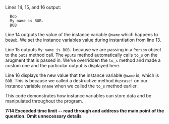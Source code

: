 Lines 14, 15, and 16 output:

```
  Bob
  My name is BOB.
  BOB
```

Line 14 outputs the value of the instance variable `@name` which happens to be`Bob`. We set the instance variables value during instantiation from line 13.

Line 15 outputs `My name is BOB.` because we are passing in a `Person` object to the `puts` method call. The `#puts` method automatically calls `to_s` on the arugment that is passed in. We've overridden the `to_s` method and made a custom one and the particular output is displayed here.

Line 16 displays the new value that the instance variable `@name` is, which is `BOB`. This is because we called a destructive method `#upcase!` on our instance variable `@name` when we called the `to_s` method earlier.

This code demonstrates how instance variables can store data and be manipulated throughout the program.

**7:14 Exceeded time limit -- read through and address the main point of the question. Omit unnecessary details**